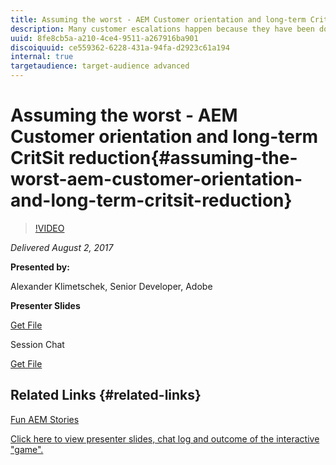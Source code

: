 ```yaml
---
title: Assuming the worst - AEM Customer orientation and long-term CritSit reduction
description: Many customer escalations happen because they have been doing things "wrong" - set up the wrong backup commands, did not read the documentation, have poor customization code that creates performance issues and so on. As a product engineer, it's easy to blame the customer for not doing the right thing. We do this very often, myself included. However, with the large number of customers and the complexity of AEM today, combined with the limited development resources customers have available, this mindset of expecting the "perfect" customer is hurting our bottom line. We have too much costly disruption through escalations. This talk will explain how we can all help improving the situation by designing and implementing the product in a way that limits how much someone can screw up and how the product can be operated well even with minimal knowledge.
uuid: 8fe8cb5a-a210-4ce4-9511-a267916ba901
discoiquuid: ce559362-6228-431a-94fa-d2923c61a194
internal: true
targetaudience: target-audience advanced
---
```


# Assuming the worst - AEM Customer orientation and long-term CritSit reduction{#assuming-the-worst-aem-customer-orientation-and-long-term-critsit-reduction}

>[!VIDEO](https://video.tv.adobe.com/v/19650/?quality=9)

*Delivered August 2, 2017*

**Presented by:**

Alexander Klimetschek, Senior Developer, Adobe

**Presenter Slides**

[Get File](assets/assuming-the-worst-aklimets-2017-08-02.pdf)

Session Chat

[Get File](assets/chat-8-2-17.txt)

## Related Links {#related-links}

[Fun AEM Stories](https://wiki.corp.adobe.com/display/~aklimets/Fun+AEM+Customer+Stories)

[Click here to view presenter slides, chat log and outcome of the interactive "game".](https://wiki.corp.adobe.com/display/~aklimets/Assuming+the+worst)

